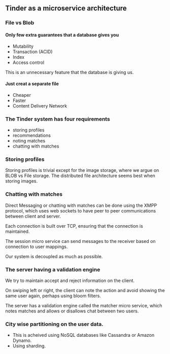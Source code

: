## Tinder as a microservice architecture

### File vs Blob
#### Only few extra guarantees that a database gives you
- Mutability
- Transaction (ACID)
- Index
- Access control

This is an unnecessary feature that the database is giving us.

#### Just creat a separate file
- Cheaper
- Faster
- Content Delivery Network


### The Tinder system has four requirements
- storing profiles
- recommendations 
- noting matches
- chatting with matches

### Storing profiles
Storing profiles is trivial except for the image storage, where we argue on BLOB vs File storage. The distributed file architecture seems best when storing images.

### Chatting with matches
Direct Messaging or chatting with matches can be done using the XMPP protocol, which uses web sockets to have peer to peer communications between client and server. 

Each connection is built over TCP, ensuring that the connection is maintained. 

The session micro service can send messages to the receiver based on connection to user mappings.


Our system is decoupled as much as possible. 

### The server having a validation engine
We try to maintain accept and reject information on the client. 

On swiping left or right, the client can note the action and avoid showing the same user again, perhaps using bloom filters.

The server has a validation engine called the matcher micro service, which notes matches and allows or disallows chat between two users.

### City wise partitioning on the user data.
- This is acheived using NoSQL databases like Cassandra or Amazon Dynamo. 
- Using sharding.